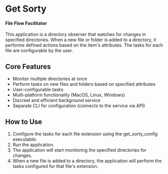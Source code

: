 # Get Sorty

#### File Flow Facilitator

This application is a directory observer that watches for changes in specified directories. When a new file or folder is added to a directory, it performs defined actions based on the item's attributes. The tasks for each file are configurable by the user.

## Core Features

- Monitor multiple directories at once
- Perform tasks on new files and folders based on specified attributes
- User-configurable tasks
- Multi-platform functionality (MacOS, Linux, Windows)
- Discreet and efficient background service
- Separate CLI for configuration (connects to the service via API)

## How to Use

1. Configure the tasks for each file extension using the get_sorty_config executable.
2. Run the application.
3. The application will start monitoring the specified directories for changes.
4. When a new file is added to a directory, the application will perform the tasks configured for that file's extension.
